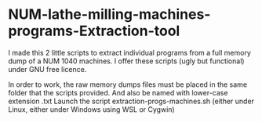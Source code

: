 # NUM-lathe-milling-machines-programs-Extraction-tool

I made this 2 little scripts to extract individual programs from a full memory dump of a NUM 1040 machines.
I offer these scripts (ugly but functional) under GNU free licence.

In order to work, the raw memory dumps files must be placed in the same folder that the scripts provided.
And also be named with lower-case extension .txt
Launch the script extraction-progs-machines.sh (either under Linux, either under Windows using WSL or Cygwin)
